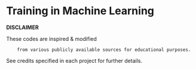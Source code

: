 # Training in Machine Learning

**DISCLAIMER**

These codes are inspired & modified 

        from various publicly available sources for educational purposes.
        
See credits specified in each project for further details.
